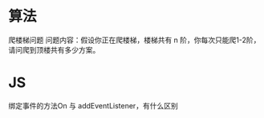 # 算法
爬楼梯问题
    问题内容：假设你正在爬楼梯，楼梯共有 n 阶，你每次只能爬1-2阶，请问爬到顶楼共有多少方案。

# JS
绑定事件的方法On 与 addEventListener，有什么区别